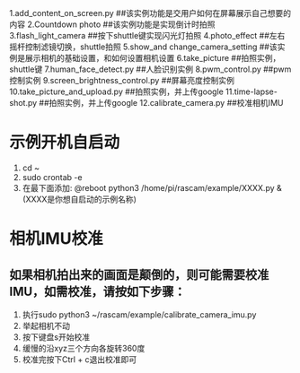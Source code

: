 1.add_content_on_screen.py   ##该实例功能是交用户如何在屏幕展示自己想要的内容
2.Countdown photo     ##该实例功能是实现倒计时拍照
3.flash_light_camera     ##按下shuttle键实现闪光灯拍照
4.photo_effect         ##左右摇杆控制滤镜切换，shuttle拍照
5.show_and change_camera_setting   ##该实例是展示相机的基础设置，和如何设置相机设置
6.take_picture              ##拍照实例，shuttle键
7.human_face_detect.py              ##人脸识别实例
8.pwm_control.py              ##pwm控制实例
9.screen_brightness_control.py              ##屏幕亮度控制实例
10.take_picture_and_upload.py              ##拍照实例，并上传google
11.time-lapse-shot.py              ##拍照实例，并上传google
12.calibrate_camera.py    ##校准相机IMU

# 示例开机自启动
1. cd ~
2. sudo crontab -e
3. 在最下面添加: @reboot python3 /home/pi/rascam/example/XXXX.py & (XXXX是你想自启动的示例名称)

# 相机IMU校准
## 如果相机拍出来的画面是颠倒的，则可能需要校准IMU，如需校准，请按如下步骤：
1. 执行sudo python3 ~/rascam/example/calibrate_camera_imu.py
2. 举起相机不动
3. 按下键盘s开始校准
4. 缓慢的沿xyz三个方向各旋转360度
5. 校准完按下Ctrl + c退出校准即可